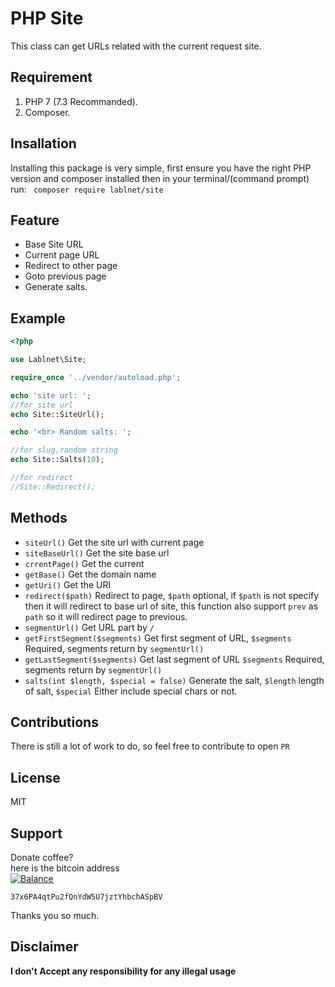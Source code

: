 
# PHP Site
This class can get URLs related with the current request site.

## Requirement
1. PHP 7 (7.3 Recommanded).
2. Composer.

## Insallation
Installing this package is very simple, first ensure you have the right PHP version and composer installed then in your terminal/(command prompt) run:
``` composer require lablnet/site```

## Feature
- Base Site URL
- Current page URL
- Redirect to other page
- Goto previous page
- Generate salts.

## Example
```php
<?php

use Lablnet\Site;

require_once '../vendor/autoload.php';

echo 'site url: ';
//for site url
echo Site::SiteUrl();

echo '<br> Random salts: ';

//for slug,random string
echo Site::Salts(10);

//for redirect
//Site::Redirect();
```

## Methods

- `siteUrl()` Get the site url with current page
- `siteBaseUrl()` Get the site base url
- `crrentPage()` Get the current
- `getBase()` Get the domain name
- `getUri()`  Get the URI
- `redirect($path)` Redirect to page, `$path` optional, if 	`$path` is not specify then it will redirect to base url of site, this function also support `prev` as `path` so it will redirect page to previous.
- `segmentUrl()` Get URL part by `/`
- `getFirstSegment($segments)` Get first segment of URL, `$segments` Required, segments return by `segmentUrl()`
- `getLastSegment($segments)` Get last segment of URL  `$segments` Required, segments return by `segmentUrl()`
- `salts(int $length, $special = false)` Generate the salt, `$length` length of salt, `$special` Either include special chars or not.


## Contributions  
There is still a lot of work to do, so feel free to contribute to open `PR`  
  
## License  
MIT  
  
## Support  
Donate coffee?  
here is the bitcoin address  
[![Balance](https://img.balancebadge.io/btc/37x6PA4qtPu2fQnYdW5U7jztYhbchASpBV.svg)](https://img.balancebadge.io/btc/37x6PA4qtPu2fQnYdW5U7jztYhbchASpBV.svg)

   ```37x6PA4qtPu2fQnYdW5U7jztYhbchASpBV```  
  
Thanks you so much.

## Disclaimer
**I don't Accept any responsibility for any illegal usage**